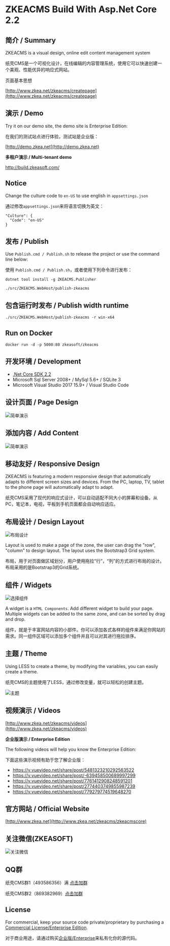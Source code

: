 ﻿# ZKEACMS Build With Asp.Net Core 2.2
## 简介 / Summary
ZKEACMS is a visual design, online edit content management system

纸壳CMS是一个可视化设计，在线编辑的内容管理系统，使用它可以快速创建一个美观、性能优异的响应式网站。

页面基本思想

[http://www.zkea.net/zkeacms/createpage](http://www.zkea.net/zkeacms/createpage)
## 演示 / Demo
Try it on our demo site, the demo site is Enterprise Edition:

在我们的测试站点进行体验，测试站是企业版：

[http://demo.zkea.net](http://demo.zkea.net)

**多租户演示 / Multi-tenant demo**

http://build.zkeasoft.com/

## Notice
Change the culture code to `en-US` to use english in `appsettings.json`

通过修改`appsettings.json`来将语言切换为英文：

```
"Culture": {
  "Code": "en-US"
}
```
## 发布 / Publish

Use `Publish.cmd / Publish.sh` to release the project or use the command line below:

使用 `Publish.cmd / Publish.sh`，或者使用下列命令进行发布：
```
dotnet tool install -g ZKEACMS.Publisher
```
```
./src/ZKEACMS.WebHost/publish-zkeacms
```
## 包含运行时发布 / Publish width runtime
```
./src/ZKEACMS.WebHost/publish-zkeacms -r win-x64
```
## Run on Docker
```
docker run -d -p 5000:80 zkeasoft/zkeacms
```

## 开发环境 / Development
* [.Net Core SDK 2.2](https://aka.ms/dotnet-download)
* Microsoft Sql Server 2008+ / MySql 5.6+ / SQLite 3
* Microsoft Visual Studio 2017 15.9+ / Visual Studio Code

## 设计页面 / Page Design
![简单演示](http://ww4.sinaimg.cn/mw690/005zTNGqgw1f5e6o2kejlg30dw08an3g.gif)

## 添加内容 / Add Content
![简单演示](http://ww3.sinaimg.cn/mw690/005zTNGqgw1f4wcc6gjqqg30dw08g4jr.gif)

## 移动友好 / Responsive Design
ZKEACMS is featuring a modern responsive design that automatically adapts to different screen sizes and devices. From the PC, laptop, TV, tablet to the phone page will automatically adapt to adapt.

纸壳CMS采用了现代的响应式设计，可以自动适配不同大小的屏幕和设备。从PC，笔记本，电视，平板到手机页面都会自动响应适应。

## 布局设计 / Design Layout
![布局设计](https://cloud.githubusercontent.com/assets/6006218/23800807/b4298c0a-05e8-11e7-834f-fef335e64a94.jpg)

Layout is used to make a page of the zone, the user can drag the "row", "column" to design layout. The layout uses the Bootstrap3 Grid system.

布局，用于对页面做区域划分，用户使用拖拉“行”，“列”的方式进行布局的设计。布局采用的是Bootstrap3的Grid系统。


## 组件 / Widgets
![选择组件](https://cloud.githubusercontent.com/assets/6006218/23800984/5c243978-05e9-11e7-8804-6a82e92b519b.png)

A widget is a `HTML Components`. Add different widget to build your page. Multiple widgets can be added to the same zone, and can be sorted by drag and drop. 

组件，就是于丰富网站内容的小部件。你可以添加各式各样的组件来满足你网站的需求。同一组件区域可以添加多个组件并且可以对其进行拖拉排序。

## 主题 / Theme

Using LESS to create a theme, by modifying the variables, you can easily create a theme.

纸壳CMS的主题使用了LESS，通过修改变量，就可以轻松的创建主题。

![主题](https://cloud.githubusercontent.com/assets/6006218/23801129/f5be52ee-05e9-11e7-8a7e-6465a4cb3c9f.jpg)

## 视频演示 / Videos
[http://www.zkea.net/zkeacms/videos](http://www.zkea.net/zkeacms/videos)

**企业版演示 / Enterprise Edition**

The following videos will help you know the Enterprise Edition:

下面这些演示视频有助于您了解企业版：
- https://v.vuevideo.net/share/post/5481323210292563522 
- https://v.vuevideo.net/share/post/-639458500689997299
- https://v.vuevideo.net/share/post/7761412908248591201 
- https://v.vuevideo.net/share/post/2774403749855987239 
- https://v.vuevideo.net/share/post/779279774519648270 


## 官方网站 / Official Website
[http://www.zkea.net](http://www.zkea.net/zkeacms/zkeacmscore)


## 关注微信(ZKEASOFT)
![关注微信](http://www.zkea.net/UpLoad/Images/20160318/263801921375bdf2.jpg)

## QQ群
纸壳CMS群1（493586356）满 [点击加群](https://jq.qq.com/?_wv=1027&k=5SlfPaT)

纸壳CMS群2（869382969）[点击加群](https://jq.qq.com/?_wv=1027&k=5A7a3Zt)

## License
For commercial, keep your source code private/proprietary by purchasing a [Commercial License/Enterprise Edition](https://github.com/SeriaWei/ZKEACMS.Core/wiki/Purchase-commercial-license).

对于商业用途，请通过购买[企业版/Enterprise](http://www.zkea.net/zkeacms/enterprise)来私有化你的源代码。
